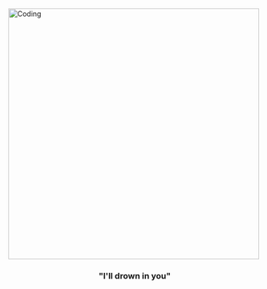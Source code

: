 
　⠀⠀　⠀⠀　　⠀⠀　⠀　⠀⠀<img align="middle" alt="Coding" width="500" src="https://media1.tenor.com/m/rhEJC52XrmsAAAAC/till-ivan.gif">
<h3 align="center">"I'll drown in you"</h3>
